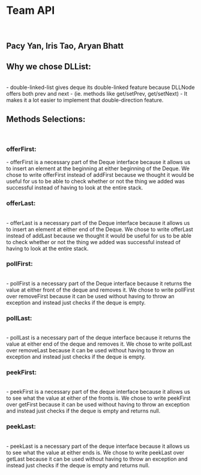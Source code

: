  <h1>Team API </h1></br>
 <h2>Pacy Yan, Iris Tao, Aryan Bhatt </h2>
 
 <h2>Why we chose DLList:</h2></br>
     - double-linked-list gives deque its double-linked feature because DLLNode offers both prev and next
     - (ie. methods like get/setPrev, get/setNext) 
     - It makes it a lot easier to implement that double-direction feature. 
     
 <h2> Methods Selections: </h2></br>
     <h3> offerFirst: </h3>
     - offerFirst is a necessary part of the Deque interface because it allows us to insert an element at the beginning at either beginning of the Deque. We chose to write offerFirst instead of addFirst because we thought it would be useful for us to be able to check whether or not the thing we added was successful instead of having to look at the entire stack. 
     </br>
     <h3>offerLast: </h3> </br>
     - offerLast is a necessary part of the Deque interface because it allows us to insert an element at either end of the Deque. We chose to write offerLast instead of addLast because we thought it would be useful for us to be able to check whether or not the thing we added was successful instead of having to look at the entire stack.
     </br>
     <h3>pollFirst: </h3> </br> 
     - pollFirst is a necessary part of the Deque interface because it returns the value at either front of the deque and removes it. We chose to write pollFirst over removeFirst because it can be used without having to throw an exception and instead just checks if the deque is empty. 
     </br>
     <h3>pollLast: </h3> </br>
     - pollLast is a necessary part of the deque interface because it returns the value at either end of the deque and removes it. We chose to write pollLast over removeLast because it can be used without having to throw an exception and instead just checks if the deque is empty. 
     </br>
     <h3>peekFirst: </h3> </br>
     - peekFirst is a necessary part of the deque interface because it allows us to see what the value at either of the fronts is. We chose to write peekFirst over getFirst because it can be used without having to throw an exception and instead just checks if the deque is empty and returns null.
     </br>
     <h3>peekLast: </h3> </br>
     - peekLast is a necessary part of the deque interface because it allows us to see what the value at either ends is. We chose to write peekLast over getLast because it can be used without having to throw an exception and instead just checks if the deque is empty and returns null.
     </br>

     





